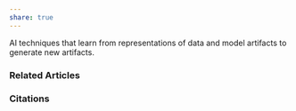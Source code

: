 ```yaml
---
share: true
---
```


AI techniques that learn from representations of data and model artifacts to generate new artifacts.

### Related Articles

### Citations
